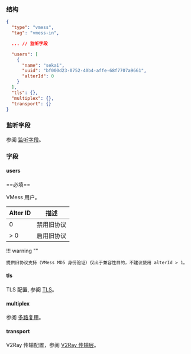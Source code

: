 ### 结构

```json
{
  "type": "vmess",
  "tag": "vmess-in",

  ... // 监听字段

  "users": [
    {
      "name": "sekai",
      "uuid": "bf000d23-0752-40b4-affe-68f7707a9661",
      "alterId": 0
    }
  ],
  "tls": {},
  "multiplex": {},
  "transport": {}
}
```

### 监听字段

参阅 [监听字段](/zh/configuration/shared/listen/)。

### 字段

#### users

==必填==

VMess 用户。

| Alter ID | 描述    |
|----------|-------|
| 0        | 禁用旧协议 |
| > 0      | 启用旧协议 |

!!! warning ""

    提供旧协议支持（VMess MD5 身份验证）仅出于兼容性目的，不建议使用 alterId > 1。

#### tls

TLS 配置, 参阅 [TLS](/zh/configuration/shared/tls/#inbound)。

#### multiplex

参阅 [多路复用](/zh/configuration/shared/multiplex#inbound)。

#### transport

V2Ray 传输配置，参阅 [V2Ray 传输层](/zh/configuration/shared/v2ray-transport/)。
